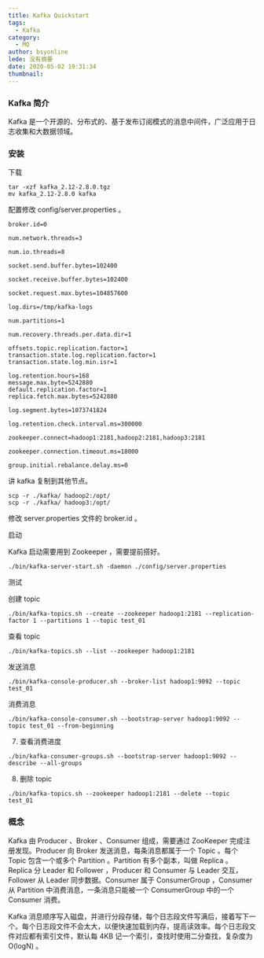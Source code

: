 ```yaml
---
title: Kafka Quickstart
tags:
  - Kafka
category:
  - MQ
author: bsyonline
lede: 没有摘要
date: 2020-05-02 19:31:34
thumbnail:
---
```




### Kafka 简介

Kafka 是一个开源的、分布式的、基于发布订阅模式的消息中间件，广泛应用于日志收集和大数据领域。

### 安装

下载

```
tar -xzf kafka_2.12-2.8.0.tgz
mv kafka_2.12-2.8.0 kafka
```
配置修改 config/server.properties 。

```properties
broker.id=0

num.network.threads=3

num.io.threads=8

socket.send.buffer.bytes=102400

socket.receive.buffer.bytes=102400

socket.request.max.bytes=104857600

log.dirs=/tmp/kafka-logs

num.partitions=1

num.recovery.threads.per.data.dir=1

offsets.topic.replication.factor=1
transaction.state.log.replication.factor=1
transaction.state.log.min.isr=1

log.retention.hours=168
message.max.byte=5242880
default.replication.factor=1
replica.fetch.max.bytes=5242880

log.segment.bytes=1073741824

log.retention.check.interval.ms=300000

zookeeper.connect=hadoop1:2181,hadoop2:2181,hadoop3:2181

zookeeper.connection.timeout.ms=18000

group.initial.rebalance.delay.ms=0
```
讲 kafka 复制到其他节点。

```
scp -r ./kafka/ hadoop2:/opt/
scp -r ./kafka/ hadoop3:/opt/
```

修改 server.properties 文件的 broker.id 。

启动

Kafka 启动需要用到 Zookeeper ，需要提前搭好。

```
./bin/kafka-server-start.sh -daemon ./config/server.properties
```
测试

创建 topic

```
./bin/kafka-topics.sh --create --zookeeper hadoop1:2181 --replication-factor 1 --partitions 1 --topic test_01
```
查看 topic
```
./bin/kafka-topics.sh --list --zookeeper hadoop1:2181
```
发送消息

```
./bin/kafka-console-producer.sh --broker-list hadoop1:9092 --topic test_01
```
消费消息

```
./bin/kafka-console-consumer.sh --bootstrap-server hadoop1:9092 --topic test_01 --from-beginning
```
7. 查看消费进度
```
./bin/kafka-consumer-groups.sh --bootstrap-server hadoop1:9092 --describe --all-groups
```
8. 删除 topic
```
./bin/kafka-topics.sh --zookeeper hadoop1:2181 --delete --topic test_01
```

### 概念

Kafka 由 Producer 、Broker 、Consumer 组成，需要通过 ZooKeeper 完成注册发现。Producer 向 Broker 发送消息，每条消息都属于一个 Topic 。每个 Topic 包含一个或多个 Partition 。Partition 有多个副本，叫做 Replica 。Replica 分 Leader 和 Follower ，Producer 和 Consumer 与 Leader 交互，Follower 从 Leader 同步数据。Consumer 属于 ConsumerGroup ，Consumer 从 Partition 中消费消息，一条消息只能被一个 ConsumerGroup 中的一个 Consumer 消费。

Kafka 消息顺序写入磁盘，并进行分段存储，每个日志段文件写满后，接着写下一个。每个日志段文件不会太大，以便快速加载到内存，提高读效率。每个日志段文件对应都有索引文件，默认每 4KB 记一个索引，查找时使用二分查找，复杂度为 O(logN) 。